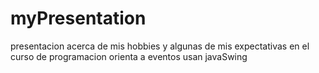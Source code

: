 # myPresentation
presentacion acerca de mis hobbies y algunas de mis expectativas en el curso de programacion orienta a eventos usan javaSwing

